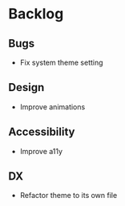 # Backlog

## Bugs

- Fix system theme setting

## Design

- Improve animations

## Accessibility

- Improve a11y

## DX

- Refactor theme to its own file
